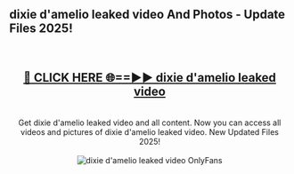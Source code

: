 <h2>dixie d'amelio leaked video And Photos - Update Files 2025!</h2>
<br>
<div align="center">
<h2><a href="https://betterlinks.top/A2PfLJ" rel="nofollow">🔴 CLICK HERE 🌐==►► dixie d'amelio leaked video</a></h2>
<br>
Get dixie d'amelio leaked video and all content. Now you can access all videos and pictures of dixie d'amelio leaked video. New Updated Files 2025!
<br>
<br>
<a href="https://betterlinks.top/A2PfLJ" rel="nofollow" data-target="animated-image.originalLink"><img src="https://i.imgur.com/dJHk4Zq.gif" alt="dixie d'amelio leaked video OnlyFans" style="max-width: 100%; display: inline-block;" data-target="animated-image.originalImage"></a>
</div>
<br>